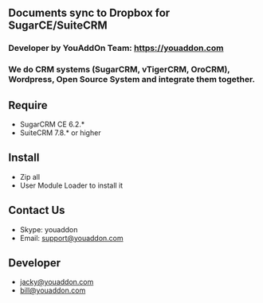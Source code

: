 ## Documents sync to Dropbox for SugarCE/SuiteCRM

### Developer by YouAddOn Team: https://youaddon.com
### We do CRM systems (SugarCRM, vTigerCRM, OroCRM), Wordpress, Open Source System and integrate them together.

## Require 
* SugarCRM CE 6.2.*
* SuiteCRM 7.8.* or higher

## Install
* Zip all 
* User Module Loader to install it

## Contact Us
* Skype: youaddon
* Email: support@youaddon.com

## Developer
* jacky@youaddon.com
* bill@youaddon.com
